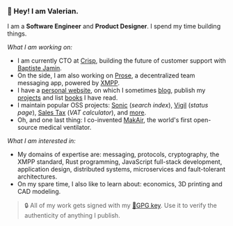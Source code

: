 ### :wave: Hey! I am Valerian.

I am a **Software Engineer** and **Product Designer**. I spend my time building things.

_What I am working on:_

- I am currently CTO at [Crisp](https://crisp.chat/), building the future of customer support with [Baptiste Jamin](https://github.com/baptistejamin).
- On the side, I am also working on [Prose](https://prose.org/), a decentralized team messaging app, powered by [XMPP](https://xmpp.org/).
- I have a [personal website](https://valeriansaliou.name/), on which I sometimes [blog](https://valeriansaliou.name/blog/), publish my [projects](https://valeriansaliou.name/blog/projects/) and list [books](https://valeriansaliou.name/blog/books/) I have read.
- I maintain popular OSS projects: [Sonic](https://github.com/valeriansaliou/sonic) (_search index_), [Vigil](https://github.com/valeriansaliou/vigil) (_status page_), [Sales Tax](https://github.com/valeriansaliou/node-sales-tax) (_VAT calculator_), and [more](https://github.com/valeriansaliou?tab=repositories).
- Oh, and one last thing: I co-invented [MakAir](https://valeriansaliou.name/blog/makair-series-the-inception-of-an-open-source-ventilator-project/), the world's first open-source medical ventilator.

_What I am interested in:_

- My domains of expertise are: messaging, protocols, cryptography, the XMPP standard, Rust programming, JavaScript full-stack development, application design, distributed systems, microservices and fault-tolerant architectures.
- On my spare time, I also like to learn about: economics, 3D printing and CAD modeling.

> :lock: All of my work gets signed with my [:key:GPG key](https://valeriansaliou.name/files/keys/valeriansaliou.gpg.pub.asc). Use it to verify the authenticity of anything I publish.
